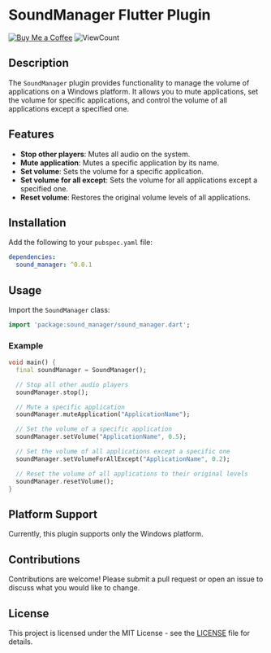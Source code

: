 
# SoundManager Flutter Plugin

[![Buy Me a Coffee](https://img.shields.io/badge/Buy%20Me%20a%20Coffee-donate-yellow)](https://buymeacoffee.com/ahmtydn)
![ViewCount](https://views.whatilearened.today/views/github/your-repo/sound_manager.svg)

## Description

The `SoundManager` plugin provides functionality to manage the volume of applications on a Windows platform. It allows you to mute applications, set the volume for specific applications, and control the volume of all applications except a specified one.

## Features

- **Stop other players**: Mutes all audio on the system.
- **Mute application**: Mutes a specific application by its name.
- **Set volume**: Sets the volume for a specific application.
- **Set volume for all except**: Sets the volume for all applications except a specified one.
- **Reset volume**: Restores the original volume levels of all applications.

## Installation

Add the following to your `pubspec.yaml` file:

```yaml
dependencies:
  sound_manager: ^0.0.1
```

## Usage

Import the `SoundManager` class:

```dart
import 'package:sound_manager/sound_manager.dart';
```

### Example

```dart
void main() {
  final soundManager = SoundManager();

  // Stop all other audio players
  soundManager.stop();

  // Mute a specific application
  soundManager.muteApplication("ApplicationName");

  // Set the volume of a specific application
  soundManager.setVolume("ApplicationName", 0.5);

  // Set the volume of all applications except a specific one
  soundManager.setVolumeForAllExcept("ApplicationName", 0.2);

  // Reset the volume of all applications to their original levels
  soundManager.resetVolume();
}
```

## Platform Support

Currently, this plugin supports only the Windows platform.

## Contributions

Contributions are welcome! Please submit a pull request or open an issue to discuss what you would like to change.

## License

This project is licensed under the MIT License - see the [LICENSE](LICENSE) file for details.
